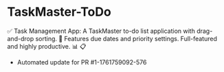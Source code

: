 # TaskMaster-ToDo
✅ Task Management App: A TaskMaster to-do list application with drag-and-drop sorting. 📝 Features due dates and priority settings. Full-featured and highly productive. 📊 📋


- Automated update for PR #1-1761759092-576